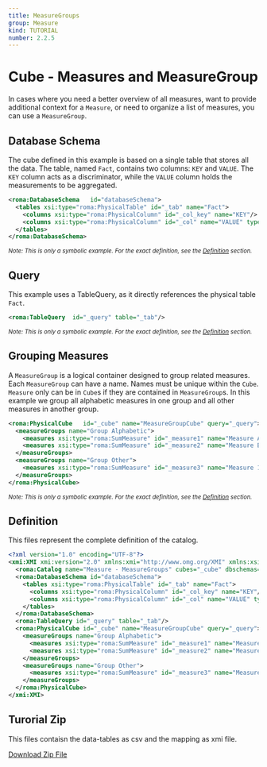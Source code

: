 ```yaml
---
title: MeasureGroups
group: Measure
kind: TUTORIAL
number: 2.2.5
---
```

# Cube - Measures and MeasureGroup

In cases where you need a better overview of all measures, want to provide additional context for a `Measure`, or need to organize a list of measures, you can use a `MeasureGroup`.


## Database Schema

The cube defined in this example is based on a single table that stores all the data. The table, named `Fact`, contains two columns: `KEY` and `VALUE`. The `KEY` column acts as a discriminator, while the `VALUE` column holds the measurements to be aggregated.


```xml
<roma:DatabaseSchema   id="databaseSchema">
  <tables xsi:type="roma:PhysicalTable" id="_tab" name="Fact">
    <columns xsi:type="roma:PhysicalColumn" id="_col_key" name="KEY"/>
    <columns xsi:type="roma:PhysicalColumn" id="_col" name="VALUE" type="Integer"/>
  </tables>
</roma:DatabaseSchema>

```
*<small>Note: This is only a symbolic example. For the exact definition, see the [Definition](#definition) section.</small>*
## Query

This example uses a TableQuery, as it directly references the physical table `Fact`.


```xml
<roma:TableQuery  id="_query" table="_tab"/>

```
*<small>Note: This is only a symbolic example. For the exact definition, see the [Definition](#definition) section.</small>*
## Grouping Measures

A `MeasureGroup` is a logical container designed to group related measures. Each `MeasureGroup` can have a  name. Names must be unique within the `Cube`. `Measure` only can be in `Cube`s if they are contained in `MeasureGroup`s. In this example we group all alphabetic measures in one group and all other measures in another group.


```xml
<roma:PhysicalCube   id="_cube" name="MeasureGroupCube" query="_query">
  <measureGroups name="Group Alphabetic">
    <measures xsi:type="roma:SumMeasure" id="_measure1" name="Measure A" column="_col"/>
    <measures xsi:type="roma:SumMeasure" id="_measure2" name="Measure B" column="_col"/>
  </measureGroups>
  <measureGroups name="Group Other">
    <measures xsi:type="roma:SumMeasure" id="_measure3" name="Measure 1" column="_col"/>
  </measureGroups>
</roma:PhysicalCube>

```
*<small>Note: This is only a symbolic example. For the exact definition, see the [Definition](#definition) section.</small>*

## Definition

This files represent the complete definition of the catalog.

```xml
<?xml version="1.0" encoding="UTF-8"?>
<xmi:XMI xmi:version="2.0" xmlns:xmi="http://www.omg.org/XMI" xmlns:xsi="http://www.w3.org/2001/XMLSchema-instance" xmlns:roma="https://www.daanse.org/spec/org.eclipse.daanse.rolap.mapping">
  <roma:Catalog name="Measure - MeasureGroups" cubes="_cube" dbschemas="databaseSchema"/>
  <roma:DatabaseSchema id="databaseSchema">
    <tables xsi:type="roma:PhysicalTable" id="_tab" name="Fact">
      <columns xsi:type="roma:PhysicalColumn" id="_col_key" name="KEY"/>
      <columns xsi:type="roma:PhysicalColumn" id="_col" name="VALUE" type="Integer"/>
    </tables>
  </roma:DatabaseSchema>
  <roma:TableQuery id="_query" table="_tab"/>
  <roma:PhysicalCube id="_cube" name="MeasureGroupCube" query="_query">
    <measureGroups name="Group Alphabetic">
      <measures xsi:type="roma:SumMeasure" id="_measure1" name="Measure A" column="_col"/>
      <measures xsi:type="roma:SumMeasure" id="_measure2" name="Measure B" column="_col"/>
    </measureGroups>
    <measureGroups name="Group Other">
      <measures xsi:type="roma:SumMeasure" id="_measure3" name="Measure 1" column="_col"/>
    </measureGroups>
  </roma:PhysicalCube>
</xmi:XMI>

```



## Turorial Zip
This files contaisn the data-tables as csv and the mapping as xmi file.

<a href="./zip/tutorial.cube.measure.group.zip" download>Download Zip File</a>
